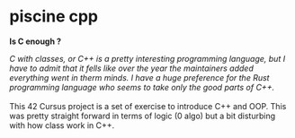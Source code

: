 # piscine cpp
**Is C enough ?**

*C with classes, or C++ is a pretty interesting programming language, 
but I have to admit that it fells like over the year the maintainers added everything went in therm minds.
I have a huge preference for the Rust programming language who seems to take only the good parts of C++.*
<br><br>
This 42 Cursus project is a set of exercise to introduce C++ and OOP. This was pretty straight forward in terms of logic (0 algo) but a bit
disturbing with how class work in C++.
